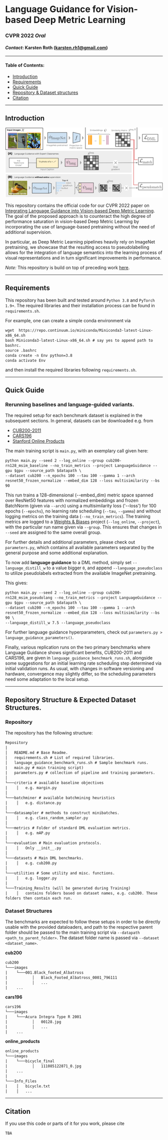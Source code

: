 # Language Guidance for Vision-based Deep Metric Learning
### CVPR 2022 ___Oral___
#### ___Contact___: Karsten Roth (karsten.rh1@gmail.com)

---
#### Table of Contents:
   * [Introduction](#usage)
   * [Requirements](#requirements)
   * [Quick Guide](#guide)  
   * [Repository & Dataset structures](#repo) 
   * [Citation](#citation)   

---
## Introduction
![setup](images/setup.png)

This repository contains the official code for our CVPR 2022 paper on [Integrating Language Guidance into Vision-based Deep Metric Learning](#placeholder).
The goal of the proposed approach is to counteract the high degree of performance saturation in vision-based Deep Metric Learning by incorporating the use of language-based pretraining without the need of additional supervision.

In particular, as Deep Metric Learning pipelines heavily rely on ImageNet pretraining,
we showcase that the resulting access to pseudolabelling allows for the integration of language semantics into the learning process of visual representations and in turn significant improvements in performance.

_Note:_ This repository is build on top of preceding work [here](https://github.com/Confusezius/Revisiting_Deep_Metric_Learning_PyTorch).

---
## Requirements
This repository has been built and tested around `Python 3.8` and `PyTorch 1.9+`. The required libraries and their installation process can be found in `requirements.sh`.

For example, one can create a simple conda environment via
```
wget  https://repo.continuum.io/miniconda/Miniconda3-latest-Linux-x86_64.sh
bash Miniconda3-latest-Linux-x86_64.sh # say yes to append path to bashrc.
source .bashrc
conda create -n Env python=3.8
conda activate Env
```

and then install the required libraries following `requirements.sh`.



---
## Quick Guide

### Rerunning baselines and language-guided variants.
The required setup for each benchmark dataset is explained in the subsequent sections. In general, datasets can be downloaded e.g. from
* [CUB200-2011](http://www.vision.caltech.edu/visipedia/CUB-200.html)
* [CARS196](https://ai.stanford.edu/~jkrause/cars/car_dataset.html)
* [Stanford Online Products](http://cvgl.stanford.edu/projects/lifted_struct/)


The main training script is `main.py`, with an exemplary call given here:

```
python main.py --seed 2 --log_online --group cub200-rn128_msim_baseline --no_train_metrics --project LanguageGuidance --gpu $gpu --source_path $datapath \
--dataset cub200 --n_epochs 100 --tau 100 --gamma 1 --arch resnet50_frozen_normalize --embed_dim 128 --loss multisimilarity --bs 90
```

This run trains a 128-dimensional (--embed_dim) metric space spanned over ResNet50 features with normalized embeddings and frozen BatchNorm (given via `--arch`) using a multisimilarity loss ('--loss') for 100 epochs (`--epochs`), no learning rate scheduling (`--tau`, `--gamma`) and without logging metrics on the training data (`--no_train_metrics`).
The training metrics are logged to a [Weights & Biases](https://wandb.ai/) project (`--log_online`, `--project`), with the particular run name given via `--group`. This ensures that changes in `--seed` are assigned to the same overall group.

For further details and additional parameters, please check out `parameters.py`, which contains all available parameters separated by the general purpose and some additional explanation.

To now add __language guidance__ to a DML method, simply set `--language_distill_w` to a value bigger `0`, and append `--language_pseudoclass` to utilize pseudolabels extracted from the available ImageNet pretraining.

This gives:

```
python main.py --seed 2 --log_online --group cub200-rn128_msim_pseudolang --no_train_metrics --project LanguageGuidance --gpu $gpu --source_path $datapath \
--dataset cub200 --n_epochs 100 --tau 100 --gamma 1 --arch resnet50_frozen_normalize --embed_dim 128 --loss multisimilarity --bs 90 \
--language_distill_w 7.5 --language_pseudoclass
```

For further language guidance hyperparameters, check out `parameters.py > language_guidance_parameters()`.

Finally, various replication runs on the two primary benchmarks where Language Guidance shows significant benefits, CUB200-2011 and CARS196, are given in `language_guidance_benchmark_runs.sh`, alongside some suggestions for an initial learning rate scheduling step determined via initial validation runs.
As usual, with changes in software versioning and hardware, convergence may slightly differ, so the scheduling parameters need some adaptation to the local setup.




---
## Repository Structure & Expected Dataset Structures.

### Repository
The repository has the following structure:

```
Repository
|
│   README.md # Base Readme.
│   requirements.sh # List of required libraries.
│   language_guidance_benchmark_runs.sh # Sample benchmark runs.
|   main.py # main training script)
|   parameters.py # collection of pipeline and training parameters.
│   
└───criteria # available baseline objectives
|    │   e.g. margin.py
│   
└───batchminer # available batchmining heuristics
|    │   e.g. distance.py
│   
└───datasampler # methods to construct minibatches.
|    │   e.g. class_random_sampler.py
│   
└───metrics # Folder of standard DML evaluation metrics.
|    │   e.g. mAP.py
│   
└───evaluation # Main evaluation protocols.
|    │   Only __init__.py
│   
└───datasets # Main DML benchmarks.
|    │   e.g. cub200.py
│   
└───utilities # Some utility and misc. functions.
|    │   e.g. logger.py
|
└───Training_Results (will be generated during Training)
|    │   contains folders based on dataset names, e.g. cub200. These folders then contain each run.
```

### Dataset Structures
The benchmarks are expected to follow these setups in order to be directly usable with the provided dataloaders, and path to the respective parent folder should be passed to the main training script via `--datapath <path_to_parent_folder>`. The dataset folder name is passed via `--dataset <dataset_name>`.

__cub200__
```
cub200
└───images
|    └───001.Black_footed_Albatross
|           │   Black_Footed_Albatross_0001_796111
|           │   ...
|    ...
```

__cars196__
```
cars196
└───images
|    └───Acura Integra Type R 2001
|           │   00128.jpg
|           │   ...
|    ...
```

__online_products__
```
online_products
└───images
|    └───bicycle_final
|           │   111085122871_0.jpg
|    ...
|
└───Info_Files
|    │   bicycle.txt
|    │   ...
```



---
## Citation
If you use this code or parts of it for you work, please cite
```
TBA

```
